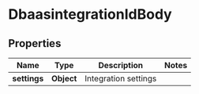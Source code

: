 # DbaasintegrationIdBody

## Properties
Name | Type | Description | Notes
------------ | ------------- | ------------- | -------------
**settings** | **Object** | Integration settings | 
